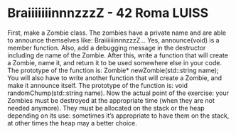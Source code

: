 # BraiiiiiiinnnzzzZ - 42 Roma LUISS

First, make a Zombie class. The zombies have a private name and are able to announce themselves like:
<name> BraiiiiiiinnnzzzZ...
Yes, announce(void) is a member function. Also, add a debugging message in the destructor including de name of the Zombie.
After this, write a function that will create a Zombie, name it, and return it to be used somewhere else in your code.
The prototype of the function is:
Zombie* newZombie(std::string name);
You will also have to write another function that will create a Zombie, and make it announce itself.
The prototype of the function is: void randomChump(std::string name).
Now the actual point of the exercise: your Zombies must be destroyed at the appropriate time (when they are not needed anymore).
They must be allocated on the stack or the heap depending on its use: sometimes it’s appropriate to have them on the stack, at other times the heap may a better choice.
